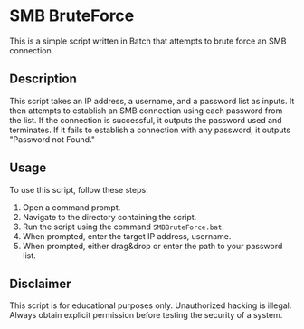 # SMB BruteForce

This is a simple script written in Batch that attempts to brute force an SMB connection.

## Description

This script takes an IP address, a username, and a password list as inputs. It then attempts to establish an SMB connection using each password from the list. If the connection is successful, it outputs the password used and terminates. If it fails to establish a connection with any password, it outputs "Password not Found."

## Usage

To use this script, follow these steps:

1. Open a command prompt.
2. Navigate to the directory containing the script.
3. Run the script using the command `SMBBruteForce.bat`.
4. When prompted, enter the target IP address, username.
5. When prompted, either drag&drop or enter the path to your password list.

## Disclaimer

This script is for educational purposes only. Unauthorized hacking is illegal. Always obtain explicit permission before testing the security of a system.

